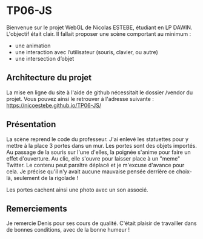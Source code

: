 # TP06-JS
Bienvenue sur le projet WebGL de Nicolas ESTEBE, étudiant en LP DAWIN.
L'objectif était clair. Il fallait proposer une scène comportant au minimum : 
- une animation
- une interaction avec l’utilisateur (souris, clavier, ou autre)
- une intersection d’objet

## Architecture du projet
La mise en ligne du site à l'aide de github nécessitait le dossier /vendor du projet.
Vous pouvez ainsi le retrouver à l'adresse suivante :
https://nicoestebe.github.io/TP06-JS/

## Présentation
La scène reprend le code du professeur. J'ai enlevé les statuettes pour y mettre à la place 3 portes dans un mur. Les portes sont des objets importés. Au passage de la souris sur l'une d'elles, la poignée s'anime pour faire un effet d'ouverture. Au clic, elle s'ouvre pour laisser place à un "meme" Twitter. Le contenu peut paraître déplacé et je m'excuse d'avance pour cela. Je précise qu'il n'y avait aucune mauvaise pensée derrière ce choix-là, seulement de la rigolade ! 

Les portes cachent ainsi une photo avec un son associé.

## Remerciements
Je remercie Denis pour ses cours de qualité. C'était plaisir de travailler dans de bonnes conditions, avec de la bonne humeur !

